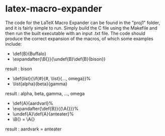 # latex-macro-expander

The code for the LaTeX Macro Expander can be found in the "proj1" folder, and it is fairly simple to run. Simply build the C file using the Makefile and then run the built executable with an input .txt file. The code should produce the correct expansion of the macros, of which some examples include:

- \def{B}{Buffalo}
- \expandafter{\B{}}{\undef{B}\def{B}{bison}}

result : bison

- \def{list}{\if{#}{#, \list}{..., omega}}%
- \list{alpha}{beta}{gamma}

result : alpha, beta, gamma, ..., omega

- \def{A}{aardvarl}%
- \expandafter{\def{B}}{{\A{}}}%
- \undef{A}\def{A}{anteater}%
- \B{} = \A{}

result : aardvark = anteater
